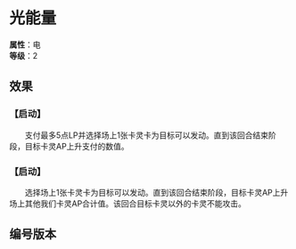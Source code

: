 
<script setup>
let list = [
    { number: "SP01-020", url: "/packs/SP01" }
]
</script>

# 光能量

**属性**：电<br>
**等级**：2

## 效果

### 【启动】

&emsp;&emsp;支付最多5点LP并选择场上1张卡灵卡为目标可以发动。直到该回合结束阶段，目标卡灵AP上升支付的数值。

### 【启动】

&emsp;&emsp;选择场上1张卡灵卡为目标可以发动。直到该回合结束阶段，目标卡灵AP上升场上其他我们卡灵AP合计值。该回合目标卡灵以外的卡灵不能攻击。

## 编号版本

<CardNumberBox :list="list"/>
